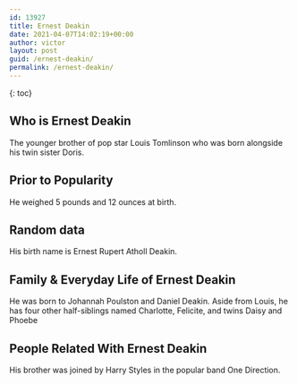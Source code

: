 ```yaml
---
id: 13927
title: Ernest Deakin
date: 2021-04-07T14:02:19+00:00
author: victor
layout: post
guid: /ernest-deakin/
permalink: /ernest-deakin/
---
```



{: toc}


## Who is Ernest Deakin



The younger brother of pop star Louis Tomlinson who was born alongside his twin sister Doris.

                
                
                
## Prior to Popularity



He weighed 5 pounds and 12 ounces at birth.

                
                
                
## Random data



His birth name is Ernest Rupert Atholl Deakin.

                
                
                
## Family & Everyday Life of Ernest Deakin



He was born to Johannah Poulston and Daniel Deakin. Aside from Louis, he has four other half-siblings named Charlotte, Felicite, and twins Daisy and Phoebe

                
                
                
## People Related With Ernest Deakin



His brother was joined by Harry Styles in the popular band One Direction.

                
              
            
          
          
          